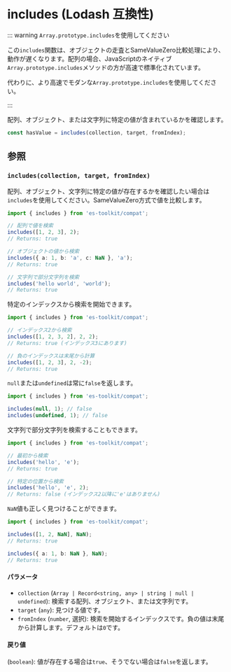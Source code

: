 # includes (Lodash 互換性)

::: warning `Array.prototype.includes`を使用してください

この`includes`関数は、オブジェクトの走査とSameValueZero比較処理により、動作が遅くなります。配列の場合、JavaScriptのネイティブ`Array.prototype.includes`メソッドの方が高速で標準化されています。

代わりに、より高速でモダンな`Array.prototype.includes`を使用してください。

:::

配列、オブジェクト、または文字列に特定の値が含まれているかを確認します。

```typescript
const hasValue = includes(collection, target, fromIndex);
```

## 参照

### `includes(collection, target, fromIndex)`

配列、オブジェクト、文字列に特定の値が存在するかを確認したい場合は`includes`を使用してください。SameValueZero方式で値を比較します。

```typescript
import { includes } from 'es-toolkit/compat';

// 配列で値を検索
includes([1, 2, 3], 2);
// Returns: true

// オブジェクトの値から検索
includes({ a: 1, b: 'a', c: NaN }, 'a');
// Returns: true

// 文字列で部分文字列を検索
includes('hello world', 'world');
// Returns: true
```

特定のインデックスから検索を開始できます。

```typescript
import { includes } from 'es-toolkit/compat';

// インデックス2から検索
includes([1, 2, 3, 2], 2, 2);
// Returns: true (インデックス3にあります)

// 負のインデックスは末尾から計算
includes([1, 2, 3], 2, -2);
// Returns: true
```

`null`または`undefined`は常に`false`を返します。

```typescript
import { includes } from 'es-toolkit/compat';

includes(null, 1); // false
includes(undefined, 1); // false
```

文字列で部分文字列を検索することもできます。

```typescript
import { includes } from 'es-toolkit/compat';

// 最初から検索
includes('hello', 'e');
// Returns: true

// 特定の位置から検索
includes('hello', 'e', 2);
// Returns: false (インデックス2以降に'e'はありません)
```

`NaN`値も正しく見つけることができます。

```typescript
import { includes } from 'es-toolkit/compat';

includes([1, 2, NaN], NaN);
// Returns: true

includes({ a: 1, b: NaN }, NaN);
// Returns: true
```

#### パラメータ

- `collection` (`Array | Record<string, any> | string | null | undefined`): 検索する配列、オブジェクト、または文字列です。
- `target` (`any`): 見つける値です。
- `fromIndex` (`number`, 選択): 検索を開始するインデックスです。負の値は末尾から計算します。デフォルトは`0`です。

#### 戻り値

(`boolean`): 値が存在する場合は`true`、そうでない場合は`false`を返します。

